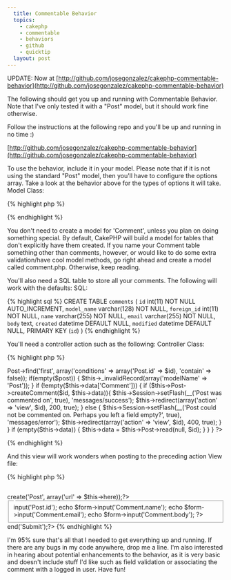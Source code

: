 ```yaml
---
  title: Commentable Behavior
  topics:
    - cakephp
    - commentable
    - behaviors
    - github
    - quicktip
  layout: post
---
```


UPDATE: Now at [http://github.com/josegonzalez/cakephp-commentable-behavior](http://github.com/josegonzalez/cakephp-commentable-behavior)

The following should get you up and running with Commentable Behavior. Note that I've only tested it with a "Post" model, but it should work fine otherwise.

Follow the instructions at the following repo and you'll be up and running in no time :)

[http://github.com/josegonzalez/cakephp-commentable-behavior](http://github.com/josegonzalez/cakephp-commentable-behavior)

To use the behavior, include it in your model. Please note that if it is not using the standard "Post" model, then you'll have to configure the options array. Take a look at the behavior above for the types of options it will take.
Model Class:

{% highlight php %}
<?php
class Post extends AppModel {
	var $name = 'Post';
	var $actsAs = array('Commentable');
}
?>
{% endhighlight %}

You don't need to create a model for 'Comment', unless you plan on doing something special. By default, CakePHP will build a model for tables that don't explicitly have them created. If you name your Comment table something other than comments, however, or would like to do some extra validation/have cool model methods, go right ahead and create a model called comment.php. Otherwise, keep reading.

You'll also need a SQL table to store all your comments. The following will work with the defaults:
SQL:

{% highlight sql %}
CREATE TABLE `comments` (
	`id` int(11) NOT NULL AUTO_INCREMENT,
	`model_name` varchar(128) NOT NULL,
	`foreign_id` int(11) NOT NULL,
	`name` varchar(255) NOT NULL,
	`email` varchar(255) NOT NULL,
	`body` text,
	`created` datetime DEFAULT NULL,
	`modified` datetime DEFAULT NULL,
	PRIMARY KEY  (`id`)
)
{% endhighlight %}

You'll need a controller action such as the following:
Controller Class:

{% highlight php %}
<?php
class PostsController extends AppController {
	var $name = 'Posts';

	function comment($id = null) {
		$post = $this->Post->find('first', array('conditions' => array('Post.id' => $id), 'contain' => false));
		if(empty($post)) {
			$this->_invalidRecord(array('modelName' => 'Post'));
		}
		if (!empty($this->data['Comment'])) {
			if ($this->Post->createComment($id, $this->data)){
				$this->Session->setFlash(__('Post was commented on', true), 'messages/success');
				$this->redirect(array('action' => 'view', $id), 200, true);
			} else {
				$this->Session->setFlash(__('Post could not be commented on. Perhaps you left a field empty?', true), 'messages/error');
				$this->redirect(array('action' => 'view', $id), 400, true);
			}
		}
		if (empty($this->data)) {
			$this->data = $this->Post->read(null, $id);
		}
	}
}
?>
{% endhighlight %}

And this view will work wonders when posting to the preceding action
View file:

{% highlight php %}
<h2><?php __('Post a Comment');?></h2>
<?php echo $form->create('Post', array('url' => $this->here));?>
	<fieldset>
		<legend><?php __('Add Comment');?></legend>
		<?php
			echo $form->input('Post.id');
			echo $form->input('Comment.name');
			echo $form->input('Comment.email');
			echo $form->input('Comment.body');
		?>
	</fieldset>
<?php echo $form->end('Submit');?>
{% endhighlight %}

I'm 95% sure that's all that I needed to get everything up and running. If there are any bugs in my code anywhere, drop me a line. I'm also interested in hearing about potential enhancements to the behavior, as it is very basic and doesn't include stuff I'd like such as field validation or associating the comment with a logged in user. Have fun!